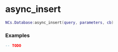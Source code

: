 # async_insert

```lua
NCs.Database:async_insert(query, parameters, cb)
```

### Examples

```lua
-- TODO
```